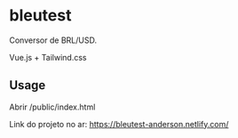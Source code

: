 # bleutest

Conversor de BRL/USD.

Vue.js + Tailwind.css

## Usage 

Abrir /public/index.html


Link do projeto no ar: https://bleutest-anderson.netlify.com/
